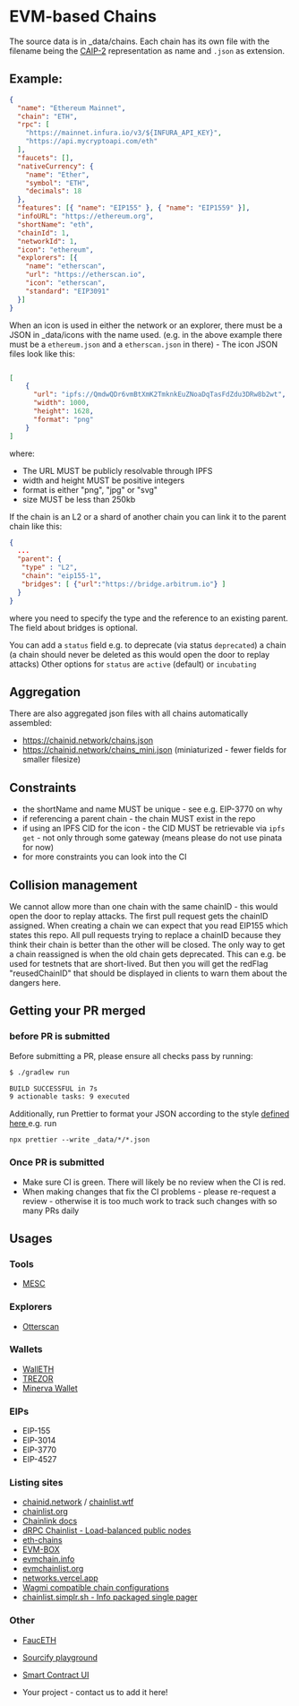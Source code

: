 # EVM-based Chains

The source data is in _data/chains. Each chain has its own file with the filename being the [CAIP-2](https://github.com/ChainAgnostic/CAIPs/blob/master/CAIPs/caip-2.md) representation as name and `.json` as extension.

## Example:

```json
{
  "name": "Ethereum Mainnet",
  "chain": "ETH",
  "rpc": [
    "https://mainnet.infura.io/v3/${INFURA_API_KEY}",
    "https://api.mycryptoapi.com/eth"
  ],
  "faucets": [],
  "nativeCurrency": {
    "name": "Ether",
    "symbol": "ETH",
    "decimals": 18
  },
  "features": [{ "name": "EIP155" }, { "name": "EIP1559" }],
  "infoURL": "https://ethereum.org",
  "shortName": "eth",
  "chainId": 1,
  "networkId": 1,
  "icon": "ethereum",
  "explorers": [{
    "name": "etherscan",
    "url": "https://etherscan.io",
    "icon": "etherscan",
    "standard": "EIP3091"
  }]
}
```

When an icon is used in either the network or an explorer, there must be a JSON in _data/icons with the name used.
(e.g. in the above example there must be a `ethereum.json` and a `etherscan.json` in there) - The icon JSON files look like this:

```json

[
    {
      "url": "ipfs://QmdwQDr6vmBtXmK2TmknkEuZNoaDqTasFdZdu3DRw8b2wt",
      "width": 1000,
      "height": 1628,
      "format": "png"
    }
]

```

where:
 * The URL MUST be publicly resolvable through IPFS
 * width and height MUST be positive integers
 * format is either "png", "jpg" or "svg"
 * size MUST be less than 250kb

If the chain is an L2 or a shard of another chain you can link it to the parent chain like this:


```json
{
  ...
  "parent": {
   "type" : "L2",
   "chain": "eip155-1",
   "bridges": [ {"url":"https://bridge.arbitrum.io"} ]
  }
}
```

where you need to specify the type and the reference to an existing parent. The field about bridges is optional.

You can add a `status` field e.g. to deprecate (via status `deprecated`) a chain (a chain should never be deleted as this would open the door to replay attacks)
Other options for `status` are `active` (default) or `incubating`

## Aggregation

There are also aggregated json files with all chains automatically assembled:
 * https://chainid.network/chains.json
 * https://chainid.network/chains_mini.json (miniaturized - fewer fields for smaller filesize)

## Constraints

 * the shortName and name MUST be unique - see e.g. EIP-3770 on why
 * if referencing a parent chain - the chain MUST exist in the repo
 * if using an IPFS CID for the icon - the CID MUST be retrievable via `ipfs get` - not only through some gateway (means please do not use pinata for now)
 * for more constraints you can look into the CI

## Collision management

 We cannot allow more than one chain with the same chainID - this would open the door to replay attacks.
 The first pull request gets the chainID assigned. When creating a chain we can expect that you read EIP155 which states this repo.
 All pull requests trying to replace a chainID because they think their chain is better than the other will be closed.
 The only way to get a chain reassigned is when the old chain gets deprecated. This can e.g. be used for testnets that are short-lived. But then you will get the redFlag "reusedChainID" that should be displayed in clients to warn them about the dangers here.

## Getting your PR merged
### before PR is submitted

Before submitting a PR, please ensure all checks pass by running:

```bash
$ ./gradlew run

BUILD SUCCESSFUL in 7s
9 actionable tasks: 9 executed
```

Additionally, run Prettier to format your JSON according to the style [defined here ](https://github.com/ethereum-lists/chains/blob/master/.prettierrc.json)
e.g. run

```
npx prettier --write _data/*/*.json
```

### Once PR is submitted

 * Make sure CI is green. There will likely be no review when the CI is red.
 * When making changes that fix the CI problems - please re-request a review - otherwise it is too much work to track such changes with so many PRs daily

## Usages
### Tools
 * [MESC](https://paradigmxyz.github.io/mesc)

### Explorers
 * [Otterscan](https://otterscan.io)

### Wallets
 * [WallETH](https://walleth.org)
 * [TREZOR](https://trezor.io)
 * [Minerva Wallet](https://minerva.digital)

### EIPs
 * EIP-155
 * EIP-3014
 * EIP-3770
 * EIP-4527

### Listing sites
 * [chainid.network](https://chainid.network) / [chainlist.wtf](https://chainlist.wtf)
 * [chainlist.org](https://chainlist.org)
 * [Chainlink docs](https://docs.chain.link/)
 * [dRPC Chainlist - Load-balanced public nodes](https://drpc.org/chainlist)
 * [eth-chains](https://github.com/taylorjdawson/eth-chains)
 * [EVM-BOX](https://github.com/izayl/evm-box)
 * [evmchain.info](https://evmchain.info)
 * [evmchainlist.org](https://evmchainlist.org)
 * [networks.vercel.app](https://networks.vercel.app)
 * [Wagmi compatible chain configurations](https://spenhouet.com/chains)
 * [chainlist.simplr.sh - Info packaged single pager](https://chainlist.simplr.sh)

### Other
 * [FaucETH](https://github.com/komputing/FaucETH)
 * [Sourcify playground](https://playground.sourcify.dev)
 * [Smart Contract UI](https://xtools-at.github.io/smartcontract-ui)

 * Your project - contact us to add it here!

